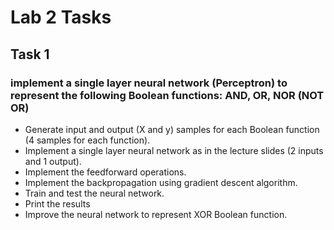 # Lab 2 Tasks

## Task 1
### implement a single layer neural network (Perceptron) to represent the following Boolean functions: AND, OR, NOR (NOT OR) 

- Generate input and output (X and y) samples for each Boolean function (4 samples for each function).
- Implement a single layer neural network as in the lecture slides (2 inputs and 1 output). 
- Implement the feedforward operations.
- Implement the backpropagation using gradient descent algorithm.
- Train and test the neural network.
- Print the results 
- Improve the neural network to represent XOR Boolean function.
